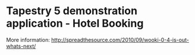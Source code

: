 # Tapestry 5 demonstration application - Hotel Booking

More information: http://spreadthesource.com/2010/09/wooki-0-4-is-out-whats-next/